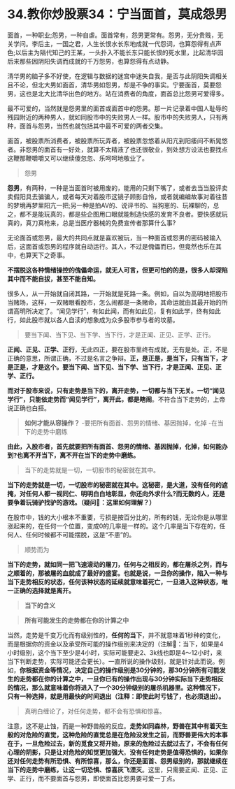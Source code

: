 # 34.教你炒股票34：宁当面首，莫成怨男

面首，一种职业;怨男，一种自虐。面首常有，怨男更常有。怨男，无分贵贱，无关学问。李后主，一国之君，人生长恨水长东地成就一代怨词，也算怨得有点声色;以后主为隔代知己的王某，一头扑入不能长东只能长恨的死水里，比起清华园后来那些因阴阳失调而成就的千万怨男，也算怨得有点动静。

清华男的脑子多不好使，在逻辑与数据的迷宫中迷失自我，是否与此阴阳失调相关且不论，但北大男如面首，清华男如怨男，却是不争的事实。宁要面首，莫要怨男，这也是北大比清华出色的地方。站在消费者的角度，面首总比怨男可爱得多。

最不可爱的，当然就是怨男里的面首或面首中的怨男。那一片记录着中国人耻辱的残园附近的两种男人，就如同股市中的失败男人一样。股市中的失败男人，只有两种，面首与怨男，当然也就包括其中最不可爱的两者交集。

面首，被股票所消费者，被股票所玩弄者，被股票忽悠着从阳亢到阳痿间不断晃悠者。非怨男的面首有一好处，就算不太精液了也还很敬业，到处想方设法也要找点这鞭那鞭嚼嚼又可以继续傻忽忽、乐呵呵地敬业了。

> 怨男

**怨男**，有两种，一种是当面首时被用废的，能用的只剩下嘴了，或者去当当股评卖卖假阳具去骗骗人，或者每天对着股市这镜子顾影自怜，或者就编编故事对着往昔的梦境再梦里阳亢一把;另一种是拍AV的、说评书的、当狗崽的、玩裸聊的，总之，都不是能玩真的，都是些企图用口眼就能制造快感的发育不良者。要快感就玩真的，真刀真枪来，总是当医疗器械的免费宣传者那算什么事?

无论面首或怨男，最大的共同点就是喜欢被玩，当一种面首或怨男的密码被输入后，这面首或怨男的程序就自动运行。其人，不过是傀儡而已，但竟然也乐在其中，也算天下之奇事。

**不摆脱这各种情绪操控的傀儡命运，就无人可言，但更可怕的的是，很多人却深陷其中而不能自拔，甚至不能自知。**

很多人，从一开始就自闭其路，一开始就是死路一条。例如，自以为高明地把股市当赌场，这样，一双赌眼看股市，怎么闹都是一条赌命，其命运就由其最开始的所谓高明所决定了。“闻见学行”，有如此闻，而有如此见，复有如此学，终有如此行，如此股市就以各人自渎的想象成为众多股市参与者的坟墓。

> 要当下闻、当下见、当下学、当下行，才是正闻、正见、正学、正行。

**正闻、正见、正学、正行**，无此四正，要在股市里终有成就，无有是处。正，不是正确的意思，所谓正确，不过是名言之争辩。**正，是正是，是当下，只有当下，才是正是，才是这个。要当下闻、当下见、当下学、当下行，才是正闻、正见、正学、正行。**


**而对于股市来说，只有走势是当下的，离开走势，一切都与当下无关。一切“闻见学行”，只能依走势而“闻见学行”，离开此，都是瞎闹**。不符合当下走势的，上帝说正确也白搭。

>**如何才能从容操作？**
>-要把所有面首、怨男的情绪、基因抛掉，化掉
>-在当下的走势中磨练

**由此，入股市者，首先就要把所有面首、怨男的情绪、基因抛掉，化掉，如何能办到?也离不开当下，离不开在当下的走势中磨练。**

> 当下的走势就是一切，一切股市的秘密就在其中。
> 
**当下的走势就是一切，一切股市的秘密就在其中。这秘密，是大道，没有任何的遮掩，对任何人都一视同仁、明明白白地彰显，你还向外求什么?而无数的人，还是要争着玩骑驴找驴的游戏。（疑问🤔️：这里如何理解？）**


在股市中，钱的大小根本不重要，亏损是按百分比的，所有的钱，无论你是从哪里涨起来的，在任何一个位置，变成0的几率是一样的。这个几率是当下存在的，任何人、任何时候都不可能摆脱，这是“不患”的。

>顺势而为

**当下的走势，就如同一把飞速滚动的屠刀，任何与之相反的，都在屠杀之列，而与之顺着的，那被屠的血就成了最好的盛宴。也就是说，一旦你的操作，陷入一种与当下走势相反的状态，任何该种状态的延续就意味着死亡，一旦进入这种状态，唯一正确的选择就是离开。**

>**当下的含义**

>**所有可能发生的走势都在你的计算之中**

当然，走势是千变万化而有级别性的，**任何的当下**，并不就意味着1秒种的变化，而是根据你的资金以及承受所可能的操作级别来决定的（注解🐷：当下，如果是4小时级别，这个当下至少是4小时，实际可能要走2、3k线也即是4～12小时，来当下判断走势，实际可能还会更长）。一直所说的操作级别，就是针对此而说。例如，**你根据资金等情况，决定自己的操作级别是30分钟的，那30分钟所有可能发生的走势都在你的计算之中，一旦你已有的操作出现与30分钟实际当下走势相反的情况，那么就意味着你将进入了一个30分钟级别的屠杀机器里。这种情况下，只有一种选择，就是用最快的时间退出（注释：即使此时亏钱了，也必须退出）。**

> 真明白缠论了，对任何走势，都不会有恐惧和惊喜。

注意，这不是止蚀，而是一种野兽般的反应。**走势如同森林，野兽在其中有着天生般的对危险的直觉，这种危险的直觉总是在危险没发生之前，而野兽更伟大的本事在于，一旦危险过去，新的觅食又将开始，原来的危险过去就过去了，不会有任何心理的阴影，只是让对危险的知觉更加强大**。**没有任何走势是值得恐惧的，如果你还对任何走势有所恐惧、有所惊喜，那么，你还是面首、怨男级别的，那就继续在当下的走势中磨练，让这一切恐惧、惊喜灰飞湮灭**。这里，只需要正闻、正见、正学、正行，而不要面首与怨男，即使面首比怨男要可爱一丁点。
